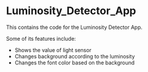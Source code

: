 # Luminosity_Detector_App
This contains the code for the Luminosity Detector App.

Some of its features include:

* Shows the value of light sensor
* Changes background according to the luminosity
* Changes the font color based on the background
